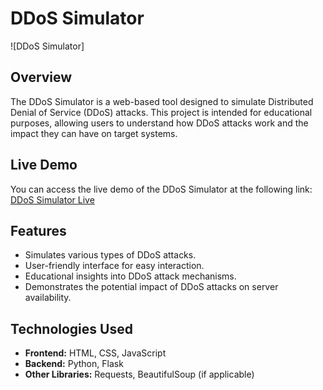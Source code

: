 # DDoS Simulator

![DDoS Simulator]

## Overview

The DDoS Simulator is a web-based tool designed to simulate Distributed Denial of Service (DDoS) attacks. This project is intended for educational purposes, allowing users to understand how DDoS attacks work and the impact they can have on target systems.

## Live Demo

You can access the live demo of the DDoS Simulator at the following link: [DDoS Simulator Live](https://ddos-simulator.onrender.com/)

## Features

- Simulates various types of DDoS attacks.
- User-friendly interface for easy interaction.
- Educational insights into DDoS attack mechanisms.
- Demonstrates the potential impact of DDoS attacks on server availability.

## Technologies Used

- **Frontend:** HTML, CSS, JavaScript
- **Backend:** Python, Flask
- **Other Libraries:** Requests, BeautifulSoup (if applicable)







   

